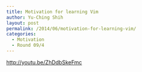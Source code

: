 ```yaml
---
title: Motivation for learning Vim
author: Yu-Ching Shih
layout: post
permalink: /2014/06/motivation-for-learning-vim/
categories:
  - Motivation
  - Round 09/4
---
```

<http://youtu.be/ZhDdbSkeFmc>

&nbsp;